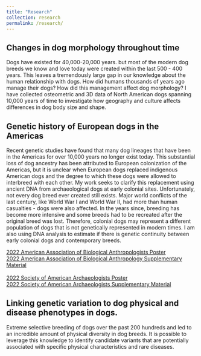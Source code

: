```yaml
---
title: "Research"
collection: research
permalink: /research/
---
```


## Changes in dog morphology throughout time

Dogs have existed for 40,000-20,000 years. but most of the modern dog breeds we know and love today were created within the last 500 - 400 years. This leaves a tremendously large gap in our knowledge about the human relationship with dogs. How did humans thousands of years ago manage their dogs? How did this management affect dog morphology? I have collected osteometric and 3D data of North American dogs spanning 10,000 years of time to investigate how geography and culture affects differences in dog body size and shape.  


## Genetic history of European dogs in the Americas

Recent genetic studies have found that many dog lineages that have been in the Americas for over 10,000 years no longer exist today. This substantial loss of dog ancestry has been attributed to European colonization of the Americas, but it is unclear when European dogs replaced indigenous American dogs and the degree to which these dogs were allowed to interbreed with each other. My work seeks to clarify this replacement using ancient DNA from archaeological dogs at early colonial sites. Unfortunately, not every dog breed ever created still exists. Major world conflicts of the last century, like World War I and World War II, had more than human casualties - dogs were also affected. In the years since, breeding has become more intensive and some breeds had to be recreated after the original breed was lost. Therefore, colonial dogs may represent a different population of dogs that is not genetically represented in modern times. I am also using DNA analysis to estimate if there is genetic continuity between early colonial dogs and contemporary breeds.

[2022 American Association of Biological Anthropologists Poster](https://thomasare.github.io/files/2022_AABA_Jamestown_Final.pdf)
<br>
[2022 American Association of Biological Anthropology Supplementary Material](https://thomasare.github.io/files/AABA_2022_Jamestown_aDNA.pdf)
<br>
<br>
[2022 Society of American Archaeologists Poster](https://thomasare.github.io/files/2022_SAA_Jamestown_Poster_Final.pdf)
<br>
[2022 Society of American Archaeologists Supplementary Material](https://thomasare.github.io/files/SAA_2022_Jamestown_mtDNA.pdf)


## Linking genetic variation to dog physical and disease phenotypes in dogs.
Extreme selective breeding of dogs over the past 200 hundreds and led to an incredible amount of physical diversity in dog breeds. It is possible to leverage this knowledge to identify candidate variants that are potentially associated with specific physical characteristics and rare diseases. 
